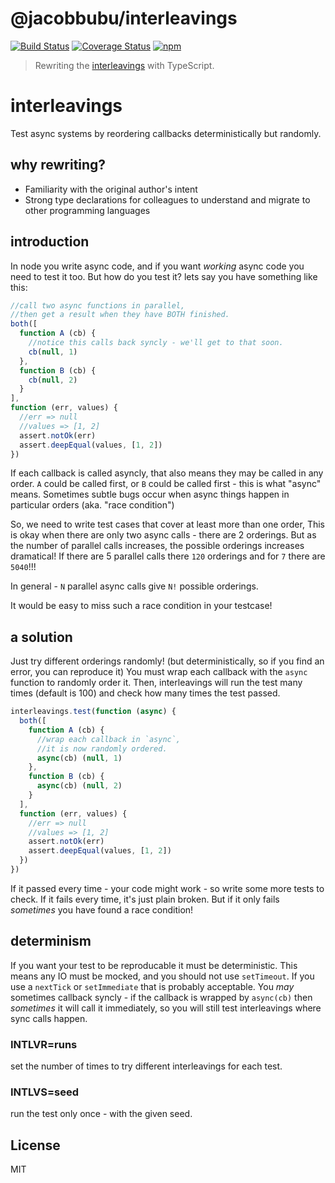 # @jacobbubu/interleavings

[![Build Status](https://github.com/jacobbubu/interleavings/workflows/Build%20and%20Release/badge.svg)](https://github.com/jacobbubu/interleavings/actions?query=workflow%3A%22Build+and+Release%22)
[![Coverage Status](https://coveralls.io/repos/github/jacobbubu/interleavings/badge.svg)](https://coveralls.io/github/jacobbubu/interleavings)
[![npm](https://img.shields.io/npm/v/@jacobbubu/interleavings.svg)](https://www.npmjs.com/package/@jacobbubu/interleavings/)

> Rewriting the [interleavings](https://github.com/dominictarr/interleavings) with TypeScript.

# interleavings

Test async systems by reordering callbacks deterministically but randomly.

## why rewriting?

* Familiarity with the original author's intent
* Strong type declarations for colleagues to understand and migrate to other programming languages

## introduction

In node you write async code, and if you want *working* async
code you need to test it too. But how do you test it?
lets say you have something like this:

``` js
//call two async functions in parallel,
//then get a result when they have BOTH finished.
both([
  function A (cb) {
    //notice this calls back syncly - we'll get to that soon.
    cb(null, 1)
  },
  function B (cb) {
    cb(null, 2)
  }
],
function (err, values) {
  //err => null
  //values => [1, 2]
  assert.notOk(err)
  assert.deepEqual(values, [1, 2])
})
```

If each callback is called asyncly, that also means they may be called in any order.
`A` could be called first, or `B` could be called first - this is what "async" means.
Sometimes subtle bugs occur when async things happen in particular orders (aka. "race condition")

So, we need to write test cases that cover at least more than one order,
This is okay when there are only two async calls - there are 2 orderings.
But as the number of parallel calls increases, the possible orderings increases
dramatical! If there are 5 parallel calls there `120` orderings and
for `7` there are `5040`!!!

In general - `N` parallel async calls give `N!` possible orderings.

It would be easy to miss such a race condition in your testcase!

## a solution

Just try different orderings randomly!
(but deterministically, so if you find an error, you can reproduce it)
You must wrap each callback with the `async` function to randomly
order it. Then, interleavings will run the test many times (default is 100)
and check how many times the test passed.

``` js
interleavings.test(function (async) {
  both([
    function A (cb) {
      //wrap each callback in `async`,
      //it is now randomly ordered.
      async(cb) (null, 1)
    },
    function B (cb) {
      async(cb) (null, 2)
    }
  ],
  function (err, values) {
    //err => null
    //values => [1, 2]
    assert.notOk(err)
    assert.deepEqual(values, [1, 2])
  })
})
```

If it passed every time - your code might work -
so write some more tests to check.
If it fails every time, it's just plain broken.
But if it only fails *sometimes* you have found a race condition!

## determinism

If you want your test to be reproducable it must be deterministic.
This means any IO must be mocked, and you should not use `setTimeout`.
If you use a `nextTick` or `setImmediate` that is probably acceptable.
You _may_ sometimes callback syncly - if the callback is wrapped
by `async(cb)` then *sometimes* it will call it immediately,
so you will still test interleavings where sync calls happen.

### INTLVR=runs

set the number of times to try different interleavings for each test.

### INTLVS=seed

run the test only once - with the given seed.

## License

MIT
